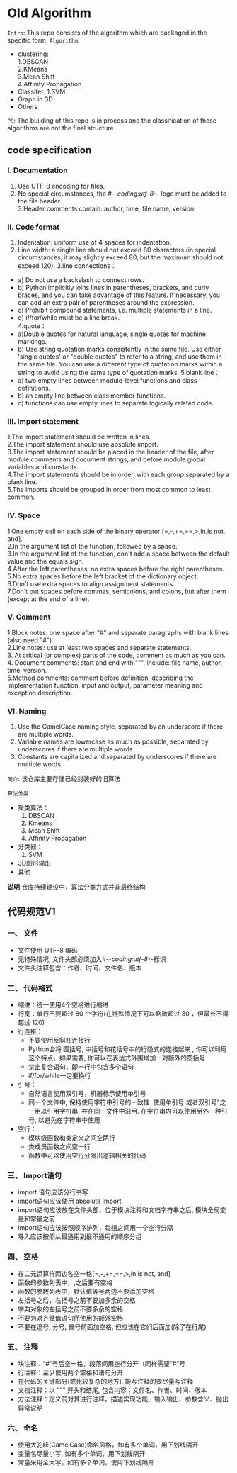 # Old Algorithm

`Intro`: This repo consists of the algorithm which are packaged in the specific form.
`Algorithm`:
+ clustering:  
  1.DBSCAN  
  2.KMeans  
  3.Mean Shift  
  4.Affinity Propagation  
+ Classifer:
  1.SVM
+ Graph in 3D
+ Others

`PS`: The building of this repo is in process and the classification of these algorithms are not the final structure. 

## code specification
### I. Documentation
1. Use UTF-8 encoding for files.
2. No special circumstances, the #-*-coding:utf-8-*- logo must be added to the file header.  
3.Header comments contain: author, time, file name, version.
### Ⅱ. Code format
1. Indentation: uniform use of 4 spaces for indentation.
2. Line width: a single line should not exceed 80 characters (in special circumstances, it may slightly exceed 80, but the maximum should not exceed 120).
3.line connections：
+ a) Do not use a backslash to connect rows.
+ b) Python implicitly joins lines in parentheses, brackets, and curly braces, and you can take advantage of this feature. If necessary, you can add an extra pair of parentheses around the expression.
+ c) Prohibit compound statements, i.e. multiple statements in a line.
+ d) if/for/while must be a line break.  
4.quote：
+ a)Double quotes for natural language, single quotes for machine markings.
+ b) Use string quotation marks consistently in the same file. Use either 'single quotes' or "double quotes" to refer to a string, and use them in the same file. You can use a different type of quotation marks within a string to avoid using the same type of quotation marks.
5.blank line：  
+ a)	two empty lines between module-level functions and class definitions.
+ b)	an empty line between class member functions.
+ c)	functions can use empty lines to separate logically related code.
### Ⅲ. Import statement
1.The import statement should be written in lines.  
2.The import statement should use absolute import.  
3.The import statement should be placed in the header of the file, after module comments and document strings, and before module global variables and constants.  
4.The import statements should be in order, with each group separated by a blank line.  
5.The imports should be grouped in order from most common to least common.
### Ⅳ. Space
1.One empty cell on each side of the binary operator [=,-,+=,==,>,in,is not, and].  
2.In the argument list of the function, followed by a space.  
3.In the argument list of the function, don't add a space between the default value and the equals sign.  
4.After the left parentheses, no extra spaces before the right parentheses.  
5.No extra spaces before the left bracket of the dictionary object.  
6.Don't use extra spaces to align assignment statements.  
7.Don't put spaces before commas, semicolons, and colons, but after them (except at the end of a line).  
### Ⅴ. Comment
1.Block notes: one space after "#" and separate paragraphs with blank lines (also need "#").  
2.Line notes: use at least two spaces and separate statements.  
3. At critical (or complex) parts of the code, comment as much as you can.  
4. Document comments: start and end with """, include: file name, author, time, version.  
5.Method comments: comment before definition, describing the implementation function, input and output, parameter meaning and exception description.
### Ⅵ. Naming
1. Use the CamelCase naming style, separated by an underscore if there are multiple words.
2. Variable names are lowercase as much as possible, separated by underscores if there are multiple words.
3. Constants are capitalized and separated by underscores if there are multiple words.




`简介`: 该仓库主要存储已经封装好的旧算法

`算法分类`
+ 聚类算法：
    1. DBSCAN
    2. Kmeans
    3. Mean Shift
    4. Affinity Propagation
+ 分类器：
    1. SVM
+ 3D图形输出
+ 其他


**说明**
仓库持续建设中，算法分类方式并非最终结构


## 代码规范V1

### 一、	文件
+ 文件使用 UTF-8 编码
+ 无特殊情况, 文件头部必须加入#-*-coding:utf-8-*-标识
+ 文件头注释包含：作者、时间、文件名、版本
### 二、	代码格式
+ 缩进：统一使用4个空格进行缩进
+ 行宽：单行不要超过 80 个字符(在特殊情况下可以略微超过 80 ，但最长不得超过 120)
+ 行连接：
	* 不要使用反斜杠连接行
	* Python会将 圆括号, 中括号和花括号中的行隐式的连接起来 , 你可以利用这个特点。如果需要, 你可以在表达式外围增加一对额外的圆括号
	* 禁止复合语句，即一行中包含多个语句
	* if/for/while一定要换行
+ 引号：
	* 自然语言使用双引号，机器标示使用单引号
	* 同一个文件中, 保持使用字符串引号的一致性. 使用单引号'或者双引号"之一用以引用字符串, 并在同一文件中沿用. 在字符串内可以使用另外一种引号, 以避免在字符串中使用
+ 空行：
	* 模块级函数和类定义之间空两行
	* 类成员函数之间空一行
	* 函数中可以使用空行分隔出逻辑相关的代码
### 三、	Import语句
+ import 语句应该分行书写
+ import语句应该使用 absolute import
+ import语句应该放在文件头部，位于模块注释和文档字符串之后, 模块全局变量和常量之前
+ import语句应该按照顺序排列，每组之间用一个空行分隔
+ 导入应该按照从最通用到最不通用的顺序分组
### 四、	空格
+ 在二元运算符两边各空一格[=,-,+=,==,>,in,is not, and]
+ 函数的参数列表中，,之后要有空格
+ 函数的参数列表中，默认值等号两边不要添加空格
+ 左括号之后，右括号之前不要加多余的空格
+ 字典对象的左括号之前不要多余的空格
+ 不要为对齐赋值语句而使用的额外空格
+ 不要在逗号, 分号, 冒号前面加空格, 但应该在它们后面加(除了在行尾)
### 五、	注释
+ 块注释：“#”号后空一格，段落间用空行分开（同样需要“#”号
+ 行注释：至少使用两个空格和语句分开
+ 在代码的关键部分(或比较复杂的地方), 能写注释的要尽量写注释
+ 文档注释：以 """ 开头和结尾, 包含内容：文件名、作者、时间、版本
+ 方法注释：定义前对其进行注释，描述实现功能、输入输出、参数含义、抛出异常说明
### 六、	命名
+ 使用大驼峰(CamelCase)命名风格，如有多个单词，用下划线隔开
+ 变量名尽量小写, 如有多个单词，用下划线隔开
+ 常量采用全大写，如有多个单词，使用下划线隔开




